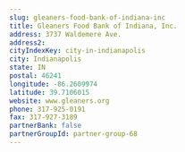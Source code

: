 ```yaml
---
slug: gleaners-food-bank-of-indiana-inc
title: Gleaners Food Bank of Indiana, Inc.
address: 3737 Waldemere Ave.
address2: 
cityIndexKey: city-in-indianapolis
city: Indianapolis
state: IN
postal: 46241
longitude: -86.2609974
latitude: 39.7106015
website: www.gleaners.org
phone: 317-925-0191
fax: 317-927-3189
partnerBank: false
partnerGroupId: partner-group-68
---
```

